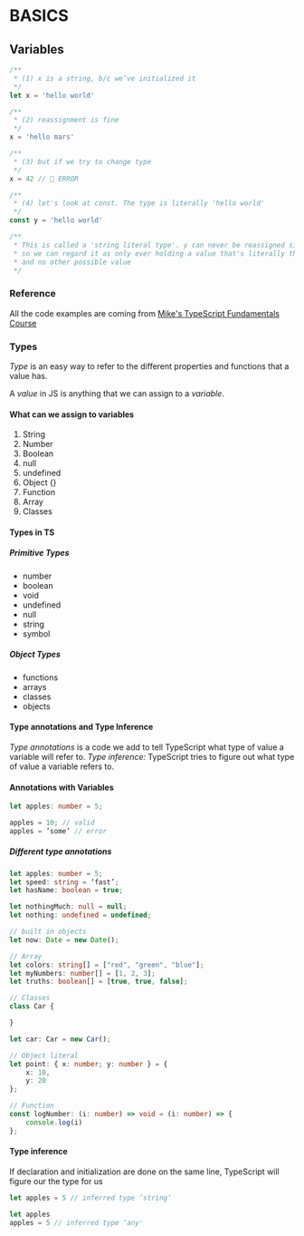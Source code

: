 # BASICS

## Variables

```ts
/**
 * (1) x is a string, b/c we’ve initialized it
 */
let x = 'hello world'

/**
 * (2) reassignment is fine
 */
x = 'hello mars'

/**
 * (3) but if we try to change type
 */
x = 42 // 🚨 ERROR

/**
 * (4) let's look at const. The type is literally 'hello world'
 */
const y = 'hello world'

/**
 * This is called a 'string literal type'. y can never be reassigned since it's a const,
 * so we can regard it as only ever holding a value that's literally the string 'hello world'
 * and no other possible value
 */
```

### Reference

All the code examples are coming from [Mike's TypeScript Fundamentals Course](https://github.com/mike-works/typescript-fundamentals)

### Types

_Type_ is an easy way to refer to the different properties and functions that a value has.

A _value_ in JS is anything that we can assign to a _variable_.

#### What can we assign to variables

1. String
2. Number
3. Boolean
4. null
5. undefined
6. Object {}
7. Function
8. Array
9. Classes

#### Types in TS

##### Primitive Types

- number
- boolean
- void
- undefined
- null
- string
- symbol

##### Object Types

- functions
- arrays
- classes
- objects

#### Type annotations and Type Inference

_Type annotations_ is a code we add to tell TypeScript what type of value a variable will refer to.
_Type inference:_ TypeScript tries to figure out what type of value a variable refers to.

#### Annotations with Variables

```ts
let apples: number = 5;

apples = 10; // valid
apples = ’some’ // error
```

##### Different type annotations

```ts
let apples: number = 5;
let speed: string = ‘fast’;
let hasName: boolean = true;

let nothingMuch: null = null;
let nothing: undefined = undefined;

// built in objects
let now: Date = new Date();

// Array
let colors: string[] = ["red", "green", "blue"];
let myNumbers: number[] = [1, 2, 3];
let truths: boolean[] = [true, true, false];

// Classes
class Car {

}

let car: Car = new Car();

// Object literal
let point: { x: number; y: number } = {
    x: 10,
    y: 20
};

// Function
const logNumber: (i: number) => void = (i: number) => {
    console.log(i)
};
```

#### Type inference

If declaration and initialization are done on the same line, TypeScript will figure our the type for us

```ts
let apples = 5 // inferred type ’string’

let apples
apples = 5 // inferred type ‘any'
```
